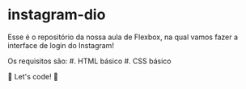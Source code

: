 # instagram-dio

Esse é o repositório da nossa aula de Flexbox, na qual vamos fazer a interface de login do Instagram!

Os requisitos são:
#. HTML básico
#. CSS básico

🚀 Let's code! 🚀
 
